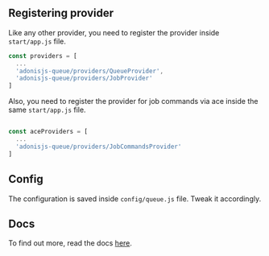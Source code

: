 ## Registering provider

Like any other provider, you need to register the provider inside `start/app.js` file.

```js
const providers = [
  ...
  'adonisjs-queue/providers/QueueProvider',
  'adonisjs-queue/providers/JobProvider'
]
```
Also, you need to register the provider for job
commands via ace inside the same `start/app.js` file.

```js

const aceProviders = [
  ...
  'adonisjs-queue/providers/JobCommandsProvider'
]
```

## Config

The configuration is saved inside `config/queue.js` file. Tweak it accordingly.

## Docs

To find out more, read the docs [here](https://github.com/stitchng/adonis-queue).
